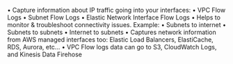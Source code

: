 • Capture information about IP traffic going into your interfaces:
	• VPC Flow Logs
	• Subnet Flow Logs
	• Elastic Network Interface Flow Logs
• Helps to monitor & troubleshoot connectivity issues. Example:
	• Subnets to internet
	• Subnets to subnets
	• Internet to subnets
• Captures network information from AWS managed interfaces too: Elastic Load Balancers, ElastiCache, RDS, Aurora, etc…
• VPC Flow logs data can go to S3, CloudWatch Logs, and Kinesis Data Firehose